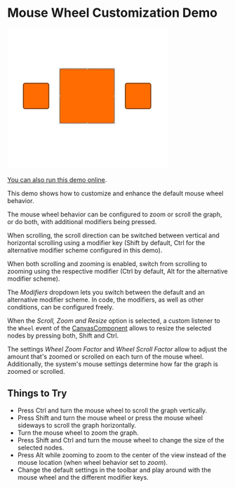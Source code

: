 <!--
 //////////////////////////////////////////////////////////////////////////////
 // @license
 // This file is part of yFiles for HTML.
 // Use is subject to license terms.
 //
 // Copyright (c) by yWorks GmbH, Vor dem Kreuzberg 28,
 // 72070 Tuebingen, Germany. All rights reserved.
 //
 //////////////////////////////////////////////////////////////////////////////
-->
# Mouse Wheel Customization Demo

<img src="../../../doc/demo-thumbnails/mouse-wheel-customization.webp" alt="demo-thumbnail" height="320"/>

[You can also run this demo online](https://www.yworks.com/demos/input/mousewheel-customization/).

This demo shows how to customize and enhance the default mouse wheel behavior.

The mouse wheel behavior can be configured to zoom or scroll the graph, or do both, with additional modifiers being pressed.

When scrolling, the scroll direction can be switched between vertical and horizontal scrolling using a modifier key (Shift by default, Ctrl for the alternative modifier scheme configured in this demo).

When both scrolling and zooming is enabled, switch from scrolling to zooming using the respective modifier (Ctrl by default, Alt for the alternative modifier scheme).

The _Modifiers_ dropdown lets you switch between the default and an alternative modifier scheme. In code, the modifiers, as well as other conditions, can be configured freely.

When the _Scroll, Zoom and Resize_ option is selected, a custom listener to the `Wheel` event of the [CanvasComponent](https://docs.yworks.com/yfileshtml/#/api/CanvasComponent) allows to resize the selected nodes by pressing both, Shift and Ctrl.

The settings _Wheel Zoom Factor_ and _Wheel Scroll Factor_ allow to adjust the amount that's zoomed or scrolled on each turn of the mouse wheel. Additionally, the system's mouse settings determine how far the graph is zoomed or scrolled.

## Things to Try

- Press Ctrl and turn the mouse wheel to scroll the graph vertically.
- Press Shift and turn the mouse wheel or press the mouse wheel sideways to scroll the graph horizontally.
- Turn the mouse wheel to zoom the graph.
- Press Shift and Ctrl and turn the mouse wheel to change the size of the selected nodes.
- Press Alt while zooming to zoom to the center of the view instead of the mouse location (when wheel behavior set to _zoom_).
- Change the default settings in the toolbar and play around with the mouse wheel and the different modifier keys.
